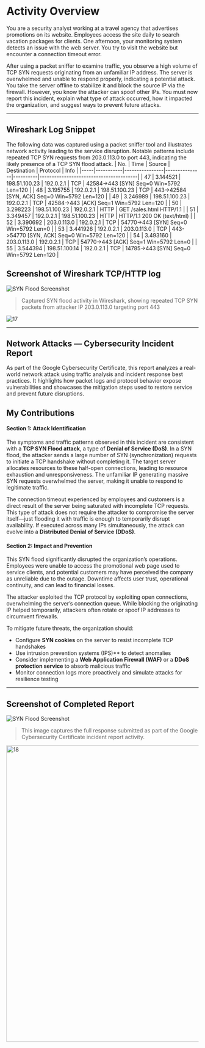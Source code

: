 # Activity Overview

You are a security analyst working at a travel agency that advertises promotions on its website. Employees access the site daily to search vacation packages for clients. One afternoon, your monitoring system detects an issue with the web server. You try to visit the website but encounter a connection timeout error.

After using a packet sniffer to examine traffic, you observe a high volume of TCP SYN requests originating from an unfamiliar IP address. The server is overwhelmed and unable to respond properly, indicating a potential attack. You take the server offline to stabilize it and block the source IP via the firewall. However, you know the attacker can spoof other IPs. You must now report this incident, explain what type of attack occurred, how it impacted the organization, and suggest ways to prevent future attacks.

---

## Wireshark Log Snippet
The following data was captured using a packet sniffer tool and illustrates network activity leading to the service disruption. Notable patterns include repeated TCP SYN requests from 203.0.113.0 to port 443, indicating the likely presence of a TCP SYN flood attack.
| No. | Time      | Source         | Destination   | Protocol | Info                                   |
|-----|-----------|----------------|---------------|----------|----------------------------------------|
| 47  | 3.144521  | 198.51.100.23  | 192.0.2.1     | TCP      | 42584->443 [SYN] Seq=0 Win=5792 Len=120 |
| 48  | 3.195755  | 192.0.2.1      | 198.51.100.23 | TCP      | 443->42584 [SYN, ACK] Seq=0 Win=5792 Len=120 |
| 49  | 3.246989  | 198.51.100.23  | 192.0.2.1     | TCP      | 42584->443 [ACK] Seq=1 Win=5792 Len=120 |
| 50  | 3.298223  | 198.51.100.23  | 192.0.2.1     | HTTP     | GET /sales.html HTTP/1.1               |
| 51  | 3.349457  | 192.0.2.1      | 198.51.100.23 | HTTP     | HTTP/1.1 200 OK (text/html)            |
| 52  | 3.390692  | 203.0.113.0    | 192.0.2.1     | TCP      | 54770->443 [SYN] Seq=0 Win=5792 Len=0   |
| 53  | 3.441926  | 192.0.2.1      | 203.0.113.0   | TCP      | 443->54770 [SYN, ACK] Seq=0 Win=5792 Len=120 |
| 54  | 3.493160  | 203.0.113.0    | 192.0.2.1     | TCP      | 54770->443 [ACK] Seq=1 Win=5792 Len=0   |
| 55  | 3.544394  | 198.51.100.14  | 192.0.2.1     | TCP      | 14785->443 [SYN] Seq=0 Win=5792 Len=120 |

## Screenshot of Wireshark TCP/HTTP log
![SYN Flood Screenshot](screenshots/syn-flood-log.png)
> Captured SYN flood activity in Wireshark, showing repeated TCP SYN packets from attacker IP 203.0.113.0 targeting port 443

![17](https://github.com/user-attachments/assets/2b058a90-fd0a-4713-b2fd-d26b663d6d55)

---

## Network Attacks — Cybersecurity Incident Report
As part of the Google Cybersecurity Certificate, this report analyzes a real-world network attack using traffic analysis and incident response best practices. It highlights how packet logs and protocol behavior expose vulnerabilities and showcases the mitigation steps used to restore service and prevent future disruptions.

## My Contributions

#### Section 1: Attack Identification

The symptoms and traffic patterns observed in this incident are consistent with a **TCP SYN Flood attack**, a type of **Denial of Service (DoS)**. In a SYN flood, the attacker sends a large number of SYN (synchronization) requests to initiate a TCP handshake without completing it. The target server allocates resources to these half-open connections, leading to resource exhaustion and unresponsiveness. The unfamiliar IP generating massive SYN requests overwhelmed the server, making it unable to respond to legitimate traffic.

The connection timeout experienced by employees and customers is a direct result of the server being saturated with incomplete TCP requests. This type of attack does not require the attacker to compromise the server itself—just flooding it with traffic is enough to temporarily disrupt availability. If executed across many IPs simultaneously, the attack can evolve into a **Distributed Denial of Service (DDoS)**.

#### Section 2: Impact and Prevention

This SYN flood significantly disrupted the organization’s operations. Employees were unable to access the promotional web page used to service clients, and potential customers may have perceived the company as unreliable due to the outage. Downtime affects user trust, operational continuity, and can lead to financial losses.

The attacker exploited the TCP protocol by exploiting open connections, overwhelming the server’s connection queue. While blocking the originating IP helped temporarily, attackers often rotate or spoof IP addresses to circumvent firewalls.

To mitigate future threats, the organization should:
- Configure **SYN cookies** on the server to resist incomplete TCP handshakes
- Use intrusion prevention systems (IPS)** to detect anomalies
- Consider implementing a **Web Application Firewall (WAF)** or a **DDoS protection service** to absorb malicious traffic
- Monitor connection logs more proactively and simulate attacks for resilience testing

---

## Screenshot of Completed Report  
![SYN Flood Screenshot](screenshots/syn-flood-log.png)
> This image captures the full response submitted as part of the Google Cybersecurity Certificate incident report activity.

<img width="581" height="777" alt="18" src="https://github.com/user-attachments/assets/f3a6e4d6-6d9e-4687-970d-da55636a3d01" />
